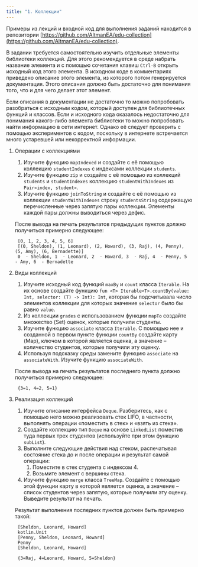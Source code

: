```yaml
---
title: "1. Коллекции"
---
```


Примеры из лекций и входной код для выполнения заданий находится в репозитории [https://github.com/AltmanEA/edu-collection](https://github.com/AltmanEA/edu-collection).

В задании требуется самостоятельно изучить отдельные элементы библиотеки коллекций. Для этого рекомендуется в среде набрать название элемента и с помощью сочетания клавиш ```Ctrl-B``` открыть исходный код этого элемента. В исходном коде в комментариях приведено описание этого элемента, из которого потом генерируется документация. Этого описания должно быть достаточно для понимания того, что и для чего делает этот элемент.

Если описания в документации не достаточно то можно попробовать разобраться с исходным кодом, который доступен для библиотечных функций и классов. Если и исходного кода оказалось недостаточно для понимания какого-либо элемента библиотеки то можно попробовать найти информацию в сети интернет. Однако её следует проверить с помощью экспериментов с кодом, поскольку в интернете встречается много устаревшей или некорректной информации.

1. Операции с коллекциями
   
   1. Изучите функцию ```mapIndexed``` и создайте с её помощью коллекцию ```studentIndexes``` c индексами коллекции ```students```.
   2. Изучите функцию ```zip``` и создайте с её помощью из коллекций ```students``` и ```studentIndexes``` коллекцию ```studentWithIndexes``` из ```Pair<index, student>```.
   3. Изучите функцию ```joinToString``` и создайте с её помощью из коллекции ```studentWithIndexes``` строку ```studentsString``` содержащую перечисленные через запятую пары коллекции. Элементы каждой пары должны выводиться через дефис.
   
    После вывода на печать результатов предыдущих пунктов должно получиться примерно следующее:
    <pre><code> [0, 1, 2, 3, 4, 5, 6]
    [(0, Sheldon), (1, Leonard), (2, Howard), (3, Raj), (4, Penny), (5, Amy), (6, Bernadette)]
    0  - Sheldon, 1  - Leonard, 2  - Howard, 3  - Raj, 4  - Penny, 5  - Amy, 6  - Bernadette</pre></code>

2. Виды коллекций
   
   1. Изучите исходный код функций ```maxBy``` и ```count``` класса ```Iterable```. На их основе создайте функцию ```fun <T> Iterable<T>.countBy(value: Int, selector: (T) -> Int): Int```, которая бы подсчитывала число элементов коллекции для которых значение ```selector``` было бы равно ```value```.
   2. Из коллекции ```grades``` с использованием функции ```mapTo``` создайте множество (Set) оценок, которые получили студенты.
   3. Изучите функцию ```associate``` класса ```Iterable```. С помощью нее и созданной в первом пункте функции ```countBy``` создайте карту (Map), ключом в которой является оценка, а значение – количество студентов, которые получили эту оценку.
   4. Используя подсказку среды замените функцию ```associate``` на ```associateWith```. Изучите функцию ```associateWith```.
   
    После вывода на печать результатов последнего пункта должно получиться примерно следующее:
    <pre><code> {3=1, 4=2, 5=1}</pre></code>

3. Реализация коллекций
   
   1. Изучите описание интерфейса ```Deque```. Разберитесь, как с помощью него можно реализовать стек LIFO, в частности, выполнять операции «поместить в стек» и «взять из стека».
   2. Создайте коллекцию тип ```Deque``` на основе ```LinkedList``` поместив туда первых трех студентов (используйте при этом функцию ```subList```).
   3. Выполните следующие действия над стеком, распечатывая состояние стека до и после операции и результат самой операции:
      1. Поместите в стек студента с индексом 4.
      2. Возьмите элемент с вершины стека.
   4. Изучите функцию ```merge``` класса ```TreeMap```. Создайте с помощью этой функции карту в которой является оценка, а значение – список студентов через запятую, которые получили эту оценку. Выведите результат на печать.
   
    Результат выполнения последних пунктов должен быть примерно такой:
    <pre><code> [Sheldon, Leonard, Howard]
    kotlin.Unit
    [Penny, Sheldon, Leonard, Howard]
    Penny
    [Sheldon, Leonard, Howard]

    {3=Raj, 4=Leonard, Howard, 5=Sheldon}</pre></code>

